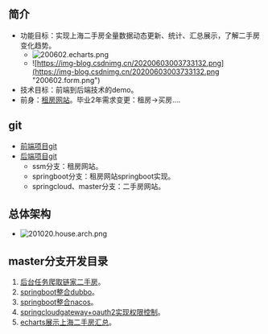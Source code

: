 
## 简介 ##
- 功能目标：实现上海二手房全量数据动态更新、统计、汇总展示，了解二手房变化趋势。
  - ![200602.echarts.png](https://img-blog.csdnimg.cn/20200603002234511.png)
  - ![https://img-blog.csdnimg.cn/20200603003733132.png](https://img-blog.csdnimg.cn/20200603003733132.png "200602.form.png")
- 技术目标：前端到后端技术的demo。
- 前身：[租房网站](https://blog.csdn.net/qq_40369829/article/details/84993545)。毕业2年需求变更：租房->买房....

## git ##
- [前端项目git](https://github.com/hanjg/house-vue)
- [后端项目git](https://github.com/hanjg/house)
  - ssm分支：租房网站。
  - springboot分支：租房网站springboot实现。
  - springcloud、master分支：二手房网站。

## 总体架构 ##
- ![201020.house.arch.png](https://img-blog.csdnimg.cn/20201021005555525.png)

## master分支开发目录 ##
1. [后台任务爬取链家二手房](https://blog.csdn.net/qq_40369829/article/details/84993545)。
2. [springboot整合dubbo](https://blog.csdn.net/qq_40369829/article/details/109172756)。
3. [springboot整合nacos](https://blog.csdn.net/qq_40369829/article/details/109178899)。
4. [springcloudgateway+oauth2实现权限控制](https://blog.csdn.net/qq_40369829/article/details/109179049)。
5. [echarts展示上海二手房汇总](https://blog.csdn.net/qq_40369829/article/details/106515505)。